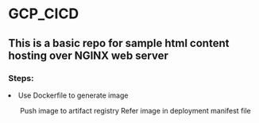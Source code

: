 # GCP_CICD
## This is a basic repo for sample html content hosting over NGINX web server
### Steps:
<li>
  Use Dockerfile to generate image
</li>
<ol>
  Push image to artifact registry
  Refer image in deployment manifest file
</ol>
